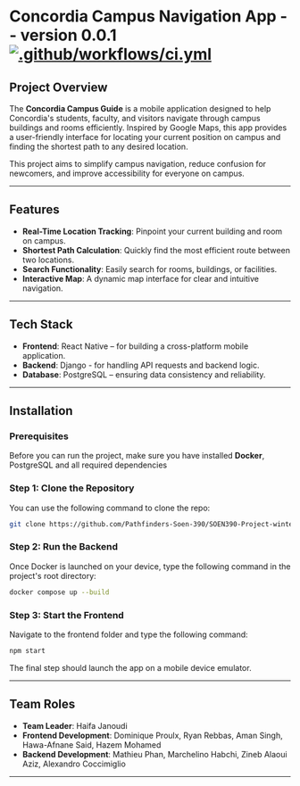 # Concordia Campus Navigation App -- version 0.0.1 [![.github/workflows/ci.yml](https://github.com/Soen390-Pathfinders/SOEN390_PathFinders/actions/workflows/ci.yml/badge.svg)](https://github.com/Soen390-Pathfinders/SOEN390_PathFinders/actions/workflows/ci.yml)
## Project Overview

The **Concordia Campus Guide** is a mobile application designed to help Concordia's students, faculty, and visitors navigate through campus buildings and rooms efficiently. Inspired by Google Maps, this app provides a user-friendly interface for locating your current position on campus and finding the shortest path to any desired location.

This project aims to simplify campus navigation, reduce confusion for newcomers, and improve accessibility for everyone on campus.

---

## Features

- **Real-Time Location Tracking**: Pinpoint your current building and room on campus.
- **Shortest Path Calculation**: Quickly find the most efficient route between two locations.
- **Search Functionality**: Easily search for rooms, buildings, or facilities.
- **Interactive Map**: A dynamic map interface for clear and intuitive navigation.

---

## Tech Stack

- **Frontend**: React Native – for building a cross-platform mobile application.
- **Backend**: Django - for handling API requests and backend logic.
- **Database**: PostgreSQL – ensuring data consistency and reliability.

---

## Installation

### Prerequisites
Before you can run the project, make sure you have installed **Docker**, PostgreSQL and all required dependencies

### Step 1: Clone the Repository 
You can use the following command to clone the repo:
```bash
git clone https://github.com/Pathfinders-Soen-390/SOEN390-Project-winter2025.git
```

### Step 2: Run the Backend 
Once Docker is launched on your device, type the following command in the project's root directory:
```bash
docker compose up --build
```

### Step 3: Start the Frontend
Navigate to the frontend folder and type the following command:
```bash
npm start
```
The final step should launch the app on a mobile device emulator.

---

## Team Roles

- **Team Leader**: Haifa Janoudi
- **Frontend Development**: Dominique Proulx, Ryan Rebbas, Aman Singh, Hawa-Afnane Said, Hazem Mohamed
- **Backend Development**: Mathieu Phan, Marchelino Habchi, Zineb Alaoui Aziz, Alexandro Coccimiglio

---
